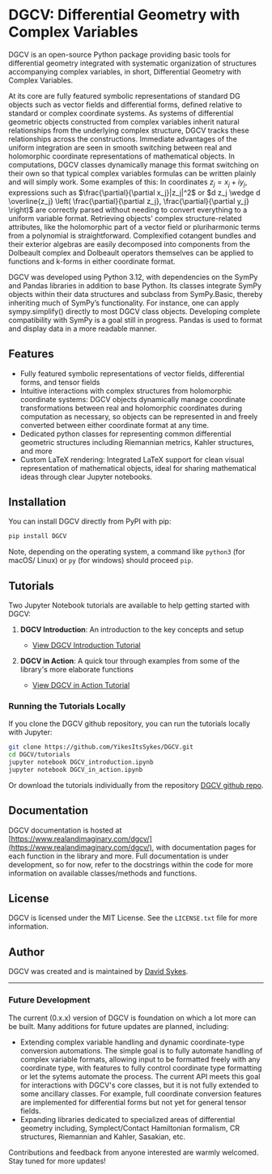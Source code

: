 # DGCV: Differential Geometry with Complex Variables

DGCV is an open-source Python package providing basic tools for differential geometry integrated with systematic organization of structures accompanying complex variables, in short, Differential Geometry with Complex Variables.

At its core are fully featured symbolic representations of standard DG objects such as vector fields and differential forms, defined relative to standard or complex coordinate systems. As systems of differential geometric objects constructed from complex variables inherit natural relationships from the underlying complex structure, DGCV tracks these relationships across the constructions. Immediate advantages of the uniform integration are seen in smooth switching between real and holomorphic coordinate representations of mathematical objects. In computations, DGCV classes dynamically manage this format switching on their own so that typical complex variables formulas can be written plainly and will simply work. Some examples of this: In coordinates $z_j = x_j + iy_j$, expressions such as $\frac{\partial}{\partial x_j}|z_j|^2$ or $d z_j \wedge d \overline{z_j} \left( \frac{\partial}{\partial z_j}, \frac{\partial}{\partial y_j} \right)$ are correctly parsed without needing to convert everything to a uniform variable format. Retrieving objects' complex structure-related attributes, like the holomorphic part of a vector field or pluriharmonic terms from a polynomial is straightforward. Complexified cotangent bundles and their exterior algebras are easily decomposed into components from the Dolbeault complex and Dolbeault operators themselves can be applied to functions and k-forms in either coordinate format.

DGCV was developed using Python 3.12, with dependencies on the SymPy and Pandas libraries in addition to base Python. Its classes integrate SymPy objects within their data structures and subclass from SymPy.Basic, thereby inheriting much of SymPy’s functionality. For instance, one can apply sympy.simplify() directly to most DGCV class objects. Developing complete compatibility with SymPy is a goal still in progress. Pandas is used to format and display data in a more readable manner.

## Features
- Fully featured symbolic representations of vector fields, differential forms, and tensor fields
- Intuitive interactions with complex structures from holomorphic coordinate systems: DGCV objects dynamically manage coordinate transformations between real and holomorphic coordinates during computation as necessary, so objects can be represented in and freely converted between either coordinate format at any time. 
- Dedicated python classes for representing common differential geometric structures including Riemannian metrics, Kahler structures, and more
- Custom LaTeX rendering: Integrated LaTeX support for clean visual representation of mathematical objects, ideal for sharing mathematical ideas through clear Jupyter notebooks.

## Installation

You can install DGCV directly from PyPI with pip:

```bash
pip install DGCV
```

Note, depending on the operating system, a command like `python3` (for macOS/ Linux) or `py` (for windows) should proceed `pip`.

## Tutorials

Two Jupyter Notebook tutorials are available to help getting started with DGCV:

1. **DGCV Introduction**: An introduction to the key concepts and setup
   - [View DGCV Introduction Tutorial](https://www.realandimaginary.com/dgcv/tutorials/DGCV_introduction/)

2. **DGCV in Action**: A quick tour through examples from some of the library's more elaborate functions
   - [View DGCV in Action Tutorial](https://www.realandimaginary.com/dgcv/tutorials/DGCV_in_action/)


### Running the Tutorials Locally

If you clone the DGCV github repository, you can run the tutorials locally with Jupyter:

```bash
git clone https://github.com/YikesItsSykes/DGCV.git
cd DGCV/tutorials
jupyter notebook DGCV_introduction.ipynb
jupyter notebook DGCV_in_action.ipynb
```
Or download the tutorials individually from the repository [DGCV github repo](https://github.com/YikesItsSykes/DGCV).

## Documentation
DGCV documentation is hosted at [https://www.realandimaginary.com/dgcv/](https://www.realandimaginary.com/dgcv/), with documentation pages for each function in the library and more. Full documentation is under development, so for now, refer to the docstrings within the code for more information on available classes/methods and functions.

## License
DGCV is licensed under the MIT License. See the `LICENSE.txt` file for more information.

## Author
DGCV was created and is maintained by [David Sykes](https://www.realandimaginary.com).

---

### Future Development
The current (0.x.x) version of DGCV is foundation on which a lot more can be built. Many additions for future updates are planned, including:
 - Extending complex variable handling and dynamic coordinate-type conversion automations. The simple goal is to fully automate handling of complex variable formats, allowing input to be formatted freely with any coordinate type, with features to fully control coordinate type formatting or let the sytems automate the process. The current API meets this goal for interactions with DGCV's core classes, but it is not fully extended to some ancillary classes. For example, full coordinate conversion features are implemented for differential forms but not yet for general tensor fields.
 - Expanding libraries dedicated to specialized areas of differential geometry including, Symplect/Contact Hamiltonian formalism, CR structures, Riemannian and Kahler, Sasakian, etc.

Contributions and feedback from anyone interested are warmly welcomed.
Stay tuned for more updates!
